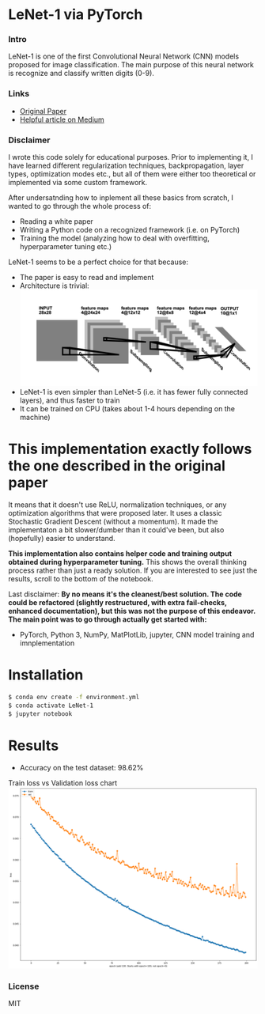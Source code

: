 # LeNet-1 via PyTorch

### Intro
LeNet-1 is one of the first Convolutional Neural Network (CNN) models proposed for image classification.
The main purpose of this neural network is recognize and classify written digits (0-9).

### Links
- [Original Paper](http://yann.lecun.com/exdb/publis/pdf/lecun-90c.pdf)
- [Helpful article on Medium](https://medium.com/@sh.tsang/paper-brief-review-of-lenet-1-lenet-4-lenet-5-boosted-lenet-4-image-classification-1f5f809dbf17)

### Disclaimer

I wrote this code solely for educational purposes. Prior to implementing it, I have learned different regularization techniques, backpropagation, layer types, optimization modes etc., but all of them were either too theoretical or implemented via some custom framework. 

After undersatnding how to inplement all these basics from scratch, I wanted to go through the whole process of:
- Reading a white paper
- Writing a Python code on a recognized framework (i.e. on PyTorch)
- Training the model (analyzing how to deal with overfitting, hyperparameter tuning etc.)

LeNet-1 seems to be a perfect choice for that because:
- The paper is easy to read and implement
- Architecture is trivial:
![Image of the architecture](https://github.com/grvk/lenet-1/blob/master/data/LeNet-1-architecture.png?raw=true)
- LeNet-1 is even simpler than LeNet-5 (i.e. it has fewer fully connected layers), and thus faster to train
- It can be trained on CPU (takes about 1-4 hours depending on the machine)

# This implementation exactly follows the one described in the original paper
It means that it doesn't use ReLU, normalization techniques, or any optimization algorithms that were proposed later. It uses a classic Stochastic Gradient Descent (without a momentum). It made the implementaton a bit slower/dumber than it could've been, but also (hopefully) easier to understand.

**This implementation also contains helper code and training output obtained during hyperparameter tuning.** This shows the overall thinking process rather than just a ready solution. If you are interested to see just the results, scroll to the bottom of the notebook.

Last disclaimer: **By no means it's the cleanest/best solution. The code could be refactored (slightly restructured, with extra fail-checks, enhanced documentation), but this was not the purpose of this endeavor. The main point was to go through actually get started with:**
- PyTorch, Python 3, NumPy, MatPlotLib, jupyter, CNN model training and imnplementation

# Installation

```sh
$ conda env create -f environment.yml
$ conda activate LeNet-1
$ jupyter notebook
```

# Results
- Accuracy on the test dataset: 98.62%

Train loss vs Validation loss chart
![Chart image](https://github.com/grvk/lenet-1/blob/master/data/optim_model_loss_chart.png?raw=true)

### License
MIT


